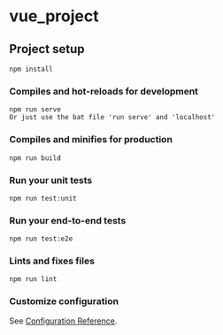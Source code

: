 # vue_project

## Project setup
```
npm install
```

### Compiles and hot-reloads for development
```
npm run serve
Or just use the bat file 'run serve' and 'localhost'
```

### Compiles and minifies for production
```
npm run build
```

### Run your unit tests
```
npm run test:unit
```

### Run your end-to-end tests
```
npm run test:e2e
```

### Lints and fixes files
```
npm run lint
```

### Customize configuration
See [Configuration Reference](https://cli.vuejs.org/config/).
